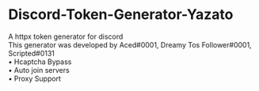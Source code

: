 # Discord-Token-Generator-Yazato
A httpx token generator for discord  
This generator was developed by Aced#0001, Dreamy Tos Follower#0001, Scripted#0131  
• Hcaptcha Bypass  
• Auto join servers  
• Proxy Support   
